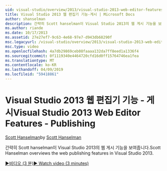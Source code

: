 ```yaml
---
uid: visual-studio/overview/2013/visual-studio-2013-web-editor-features-publishing
title: Visual Studio 2013 웹 편집기 기능-게시 | Microsoft Docs
author: shanselman
description: 간략히 Scott hanselman이 Visual Studio 2013의 웹 게시 기능을 보여줍니다.
ms.author: riande
ms.date: 10/17/2013
ms.assetid: 27e27ef7-9c63-4e68-97e7-d943db68290f
msc.legacyurl: /visual-studio/overview/2013/visual-studio-2013-web-editor-features-publishing
msc.type: video
ms.openlocfilehash: 4a7db29869ceb08faaaa132da7ff8eed1a1336f4
ms.sourcegitcommit: 0f1119340e4464720cfd16d0ff15764746ea1fea
ms.translationtype: MT
ms.contentlocale: ko-KR
ms.lasthandoff: 04/09/2019
ms.locfileid: "59418861"
---
```

# <a name="visual-studio-2013-web-editor-features---publishing"></a><span data-ttu-id="8101c-103">Visual Studio 2013 웹 편집기 기능 - 게시</span><span class="sxs-lookup"><span data-stu-id="8101c-103">Visual Studio 2013 Web Editor Features - Publishing</span></span>

<span data-ttu-id="8101c-104">[Scott Hanselman](https://github.com/shanselman)</span><span class="sxs-lookup"><span data-stu-id="8101c-104">by [Scott Hanselman](https://github.com/shanselman)</span></span>

<span data-ttu-id="8101c-105">간략히 Scott hanselman이 Visual Studio 2013의 웹 게시 기능을 보여줍니다.</span><span class="sxs-lookup"><span data-stu-id="8101c-105">Scott Hanselman overviews the web publishing features in Visual Studio 2013.</span></span>

[<span data-ttu-id="8101c-106">&#9654;비디오 (3 분)</span><span class="sxs-lookup"><span data-stu-id="8101c-106">&#9654; Watch video (3 minutes)</span></span>](https://channel9.msdn.com/Blogs/ASP-NET-Site-Videos/visual-studio-2013-web-editor-features-publishing)
